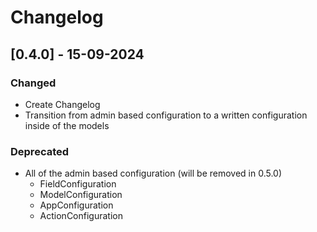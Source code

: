 # Changelog

## [0.4.0] - 15-09-2024
### Changed
- Create Changelog
- Transition from admin based configuration to a written configuration inside of the models

### Deprecated
- All of the admin based configuration (will be removed in 0.5.0)
    - FieldConfiguration
    - ModelConfiguration
    - AppConfiguration
    - ActionConfiguration

